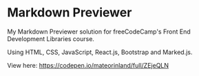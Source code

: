 # Markdown Previewer
My Markdown Previewer solution for freeCodeCamp's Front End Development Libraries course.

Using HTML, CSS, JavaScript, React.js, Bootstrap and Marked.js.

View here: https://codepen.io/mateorinland/full/ZEjeQLN
